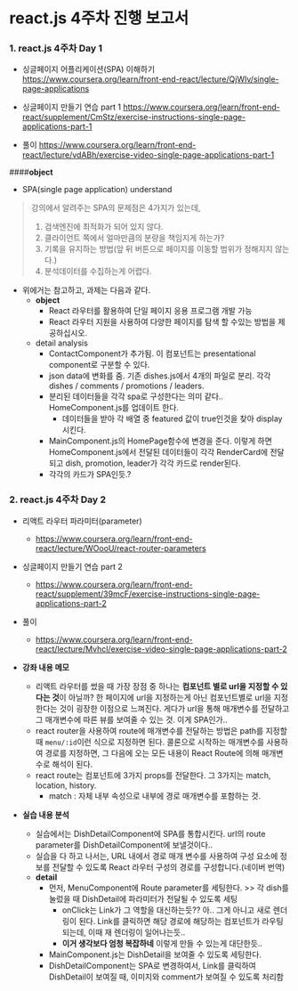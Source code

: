 # react.js 4주차 진행 보고서

### 1. react.js 4주차 Day 1
- 싱글페이지 어플리케이션(SPA) 이해하기
https://www.coursera.org/learn/front-end-react/lecture/QjWIv/single-page-applications

- 싱글페이지 만들기 연습 part 1
https://www.coursera.org/learn/front-end-react/supplement/CmStz/exercise-instructions-single-page-applications-part-1

- 풀이
https://www.coursera.org/learn/front-end-react/lecture/vdABh/exercise-video-single-page-applications-part-1

####**object**
- SPA(single page application) understand

> 강의에서 알려주는 SPA의 문제점은 4가지가 있는데,
> 1. 검색엔진에 최적화가 되어 있지 않다.
> 2. 클라이언트 쪽에서 얼마만큼의 분량을 책임지게 하는가?
> 3. 기록을 유지하는 방법(앞 뒤 버튼으로 페이지를 이동할 범위가 정해지지 않는다.)
> 4. 분석데이터를 수집하는게 어렵다.

- 위에거는 참고하고, 과제는 다음과 같다.
    - **object**
        - React 라우터를 활용하여 단일 페이지 응용 프로그램 개발 가능
        - React 라우터 지원을 사용하여 다양한 페이지를 탐색 할 수있는 방법을 제공하십시오.
    - detail analysis
        - ContactComponent가 추가됨. 이 컴포넌트는 presentational component로 구분할 수 있다.
        - json data에 변화를 줌. 기존 dishes.js에서 4개의 파일로 분리. 각각 dishes / comments / promotions / leaders.
        - 분리된 데이터들을 각각 spa로 구성한다는 의미 같다.. HomeComponent.js를 업데이트 한다. 
            - 데이터들을 받아 각 배열 중 featured 값이 true인것을 찾아 display 시킨다.
        - MainComponent.js의 HomePage함수에 변경을 준다. 이렇게 하면 HomeComponent.js에서 전달된 데이터들이 각각 RenderCard에 전달되고 dish, promotion, leader가 각각 카드로 render된다.
        - 각각의 카드가 SPA인듯.?

### 2. react.js 4주차 Day 2
- 리액트 라우터 파라미터(parameter)
    - https://www.coursera.org/learn/front-end-react/lecture/WOooU/react-router-parameters
- 싱글페이지 만들기 연습 part 2
    - https://www.coursera.org/learn/front-end-react/supplement/39mcF/exercise-instructions-single-page-applications-part-2
- 풀이
    - https://www.coursera.org/learn/front-end-react/lecture/Mvhcl/exercise-video-single-page-applications-part-2

- **강좌 내용 메모**
    - 리액트 라우터를 썼을 때 가장 장점 중 하나는 **컴포넌트 별로 url을 지정할 수 있다는 것**이 아닐까? 한 페이지에 url을 지정하는게 아닌 컴포넌트별로 url을 지정한다는 것이 굉장한 이점으로 느껴진다. 게다가 url을 통해 매개변수를 전달하고 그 매개변수에 따른 뷰를 보여줄 수 있는 것. 이게 SPA인가..
    - react router을 사용하여 route에 매개변수를 전달하는 방법은 path를 지정할 때 ```menu/:id```이런 식으로 지정하면 된다. 콜론으로 시작하는 매개변수를 사용하여 경로를 지정하면, 그 다음에 오는 모든 내용이 React Route에 의해 매개변수로 해석이 된다.
    - react route는 컴포넌트에 3가지 props를 전달한다. 그 3가지는 match, location, history.
        - match : 자체 내부 속성으로 내부에 경로 매개변수를 포함하는 것.
- **실습 내용 분석**
    - 실습에서는 DishDetailComponent에 SPA를 통합시킨다. url의 route parameter를 DishDetailComponent에 보낼것이다..
    - 실습을 다 하고 나서는, URL 내에서 경로 매개 변수를 사용하여 구성 요소에 정보를 전달할 수 있도록 React 라우터 구성의 경로를 구성합니다.(네이버 번역)
    - **detail**
        - 먼저, MenuComponent에 Route parameter를 세팅한다. >> 각 dish를 눌렀을 때 DishDetail에 파라미터가 전달될 수 있도록 세팅
            - onClick는 Link가 그 역할을 대신하는듯?? 아.. 그게 아니고 새로 렌더링이 된다. Link를 클릭하면 해당 경로에 해당하는 컴포넌트가 라우팅 되는데, 이때 재 렌더링이 일어나는듯..
            - **이거 생각보다 엄청 복잡하네** 이렇게 만들 수 있는게 대단한듯..
        - MainComponent.js는 DishDetail을 보여줄 수 있도록 세팅한다.
        - DishDetailComponent는 SPA로 변경하여서, Link를 클릭하여 DishDetail이 보여질 때, 이미지와 comment가 보여질 수 있도록 처리함
        